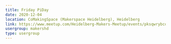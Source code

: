 ```yaml
---
title: Friday PiDay
date: 2020-12-04
location: CoMakingSpace (Makerspace Heidelberg), Heidelberg
link: https://www.meetup.com/Heidelberg-Makers-Meetup/events/pksqwrybcqbgb/
usergroup: makershd
type: usergroup
---
```

